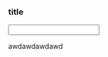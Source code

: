 ### title 
<script type="text/javascript" src="index.js"></script>
<form action="">
	<input type="text" onclick="call.open(this)">
</form>
awdawdawdawd
